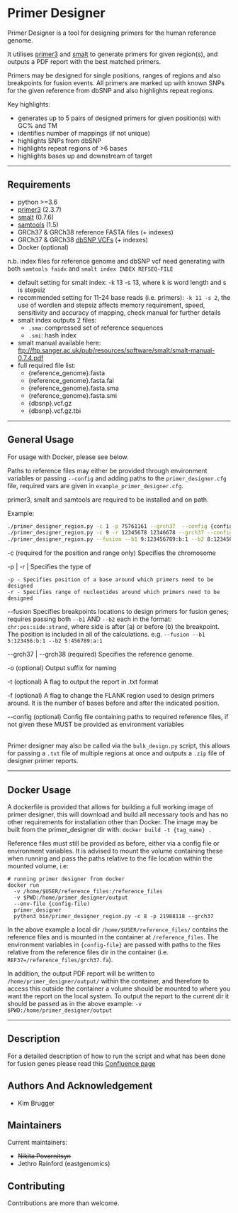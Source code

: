 # Primer Designer 

Primer Designer is a tool for designing primers for the human reference genome.

It utilises [primer3][primer3-url] and [smalt][smalt-url] to generate primers for given region(s), and outputs a PDF report with the best matched primers.

Primers may be designed for single positions, ranges of regions and also breakpoints for fusion events. All primers are marked up with known SNPs for the given reference from dbSNP and also highlights repeat regions.

Key highlights:
- generates up to 5 pairs of designed primers for given position(s) with GC% and TM
- identifies number of mappings (if not unique)
- highlights SNPs from dbSNP
- highlights repeat regions of >6 bases
- highlights bases up and downstream of target

***

## Requirements

- python >=3.6 
- [primer3][primer3-url] (2.3.7)
- [smalt][smalt-url] (0.7.6)
- [samtools][samtools-url] (1.5)
- GRCh37 & GRCh38 reference FASTA files (+ indexes)
- GRCh37 & GRCh38 [dbSNP VCFs][dbsnp-url] (+ indexes)
- Docker (optional)

n.b. index files for reference genome and dbSNP vcf need generating with both `samtools faidx` and `smalt index INDEX REFSEQ-FILE`

- default setting for smalt index: -k 13 -s 13, where k is word length and s is stepsiz
- recommended setting for 11-24 base reads (i.e. primers): `-k 11 -s 2`, the use of wordlen and stepsiz affects memory requirement, speed, sensitivity and accuracy of mapping, check manual for further details
- smalt index outputs 2 files:
  - `.sma`: compressed set of reference sequences
  - `.smi`: hash index
- smalt manual available here: ftp://ftp.sanger.ac.uk/pub/resources/software/smalt/smalt-manual-0.7.4.pdf
- full required file list:
  - {reference_genome}.fasta
  - {reference_genome}.fasta.fai
  - {reference_genome}.fasta.sma
  - {reference_genome}.fasta.smi
  - {dbsnp}.vcf.gz
  - {dbsnp}.vcf.gz.tbi  


***

## General Usage 

For usage with Docker, please see below.

Paths to reference files may either be provided through environment variables or passing `--config` and adding paths to the `primer_designer.cfg` file, required vars are given in `example_primer_designer.cfg`.

primer3, smalt and samtools are required to be installed and on path.

Example:

```bash
./primer_designer_region.py -c 1 -p 75761161 --grch37  --config {config-file }# outputs a PDF report around chr 9 pos 12345678 
./primer_designer_region.py -c 9 -r 12345678 12346678 --grch37 --config {config-file # outputs a PDF report for a range
./primer_designer_region.py --fusion --b1 9:123456789:b:1 --b2 8:12345678:a:-1 --grch37 --config {config-file # outputs a PDF for fusion design 
```
-c 
  (required for the position and range only) Specifies the chromosome  

-p | -r |
  Specifies the type of 

    -p - Specifies position of a base around which primers need to be designed  
    -r - Specifies range of nucleotides around which primers need to be designed
    
--fusion
    Specifies breakpoints locations to design primers for fusion genes; requires passing both `--b1` AND `--b2` each in the format:
         `chr:pos:side:strand`, where side is after (a) or before (b) the breakpoint. The position is included in all of the calculations. 
    e.g. `--fusion --b1 5:123456:b:1 --b2 5:456789:a:1`

--grch37 | --grch38
  (required) Specifies the reference genome. 

-o 
  (optional) Output suffix for naming

-t 
  (optional) A flag to output the report in .txt format 

-f 
  (optional) A flag to change the FLANK region used to design primers around. It is the number of bases before and after the indicated position.

--config (optional) Config file containing paths to required reference files, if not given these MUST be provided as environment variables
<br></br>

Primer designer may also be called via the `bulk_design.py` script, this allows for passing a `.txt` file of multiple regions at once and outputs a `.zip` file of designer primer reports.
*** 

## Docker Usage

A dockerfile is provided that allows for building a full working image of primer designer, this will download and build all necessary tools and has no other requirements for installation other than Docker. The image may be built from the primer_designer dir with: `docker build -t {tag_name} .`

Reference files must still be provided as before, either via a config file or environment variables. It is advised to mount the volume containing these when running and pass the paths relative to the file location within the mounted volume, i.e:

```
# running primer designer from docker
docker run 
  -v /home/$USER/reference_files:/reference_files 
  -v $PWD:/home/primer_designer/output 
  --env-file {config-file)
  primer_designer 
  python3 bin/primer_designer_region.py -c 8 -p 21988118 --grch37
```
In the above example a local dir `/home/$USER/reference_files/` contains the reference files and is mounted in the container at `/reference_files`. The environment variables in `{config-file}` are passed with paths to the files relative from the reference files dir in the container (i.e. `REF37=/reference_files/grch37.fa`).

In addition, the output PDF report will be written to `/home/primer_designer/output/` within the container, and therefore to access this outside the container a volume should be mounted to where you want the report on the local system. To output the report to the current dir it should be passed as in the above example: `-v $PWD:/home/primer_designer/output`
***


## Description 
For a detailed description of how to run the script and what has been done for fusion genes please read this [Confluence page][fusion-page-url]

## Authors And Acknowledgement 

* Kim Brugger 

## Maintainers 

Current maintainers: 

* ~~Nikita Povarnitsyn~~ 
* Jethro Rainford (eastgenomics)

## Contributing
Contributions are more than welcome.

[primer3-url]: https://www.bioinformatics.nl/cgi-bin/primer3plus/primer3plusHelp.cgi
[smalt-url]: https://www.sanger.ac.uk/tool/smalt-0/
[fusion-page-url]: https://cuhbioinformatics.atlassian.net/wiki/spaces/BT/pages/481099798/Running+PrimerDesigner+for+fusion+genes
[samtools-url]: http://www.htslib.org/
[dbsnp-url]: https://ftp.ncbi.nih.gov/snp/organisms/
